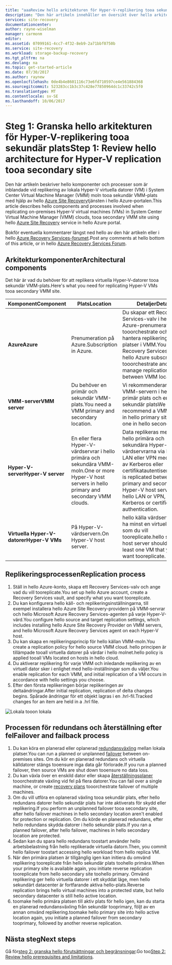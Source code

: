 ```yaml
---
title: "aaaReview hello arkitekturen för Hyper-V-replikering tooa sekundär plats med Azure Site Recovery | Microsoft Docs"
description: "Den här artikeln innehåller en översikt över hello arkitektur för att replikera lokala virtuella Hyper-V-datorer tooa sekundär System Center VMM plats med Azure Site Recovery."
services: site-recovery
documentationcenter: 
author: rayne-wiselman
manager: carmonm
editor: 
ms.assetid: 07099161-4cc7-4f32-8eb9-2a71bbf0750b
ms.service: site-recovery
ms.workload: storage-backup-recovery
ms.tgt_pltfrm: na
ms.devlang: na
ms.topic: get-started-article
ms.date: 07/30/2017
ms.author: raynew
ms.openlocfilehash: 0de4b4e8601116c73e6fd710597ce4e561884368
ms.sourcegitcommit: 523283cc1b3c37c428e77850964dc1c33742c5f0
ms.translationtype: MT
ms.contentlocale: sv-SE
ms.lasthandoff: 10/06/2017
---
```

# <a name="step-1-review-hello-architecture-for-hyper-v-replication-tooa-secondary-site"></a><span data-ttu-id="729c7-103">Steg 1: Granska hello arkitekturen för Hyper-V-replikering tooa sekundär plats</span><span class="sxs-lookup"><span data-stu-id="729c7-103">Step 1: Review hello architecture for Hyper-V replication tooa secondary site</span></span>

<span data-ttu-id="729c7-104">Den här artikeln beskriver hello komponenter och processer som är inblandade vid replikering av lokala Hyper-V virtuella datorer (VM) i System Center Virtual Machine Manager (VMM) moln tooa sekundär VMM-plats med hjälp av hello [Azure Site Recovery](site-recovery-overview.md)tjänsten i hello Azure-portalen.</span><span class="sxs-lookup"><span data-stu-id="729c7-104">This article describes hello components and processes involved when replicating on-premises Hyper-V virtual machines (VMs) in System Center Virtual Machine Manager (VMM) clouds, tooa secondary VMM site using hello [Azure Site Recovery](site-recovery-overview.md) service in hello Azure portal.</span></span>

<span data-ttu-id="729c7-105">Bokför eventuella kommentarer längst ned hello av den här artikeln eller i hello [Azure Recovery Services-forumet](https://social.msdn.microsoft.com/forums/azure/home?forum=hypervrecovmgr).</span><span class="sxs-lookup"><span data-stu-id="729c7-105">Post any comments at hello bottom of this article, or in hello [Azure Recovery Services Forum](https://social.msdn.microsoft.com/forums/azure/home?forum=hypervrecovmgr).</span></span>



## <a name="architectural-components"></a><span data-ttu-id="729c7-106">Arkitekturkomponenter</span><span class="sxs-lookup"><span data-stu-id="729c7-106">Architectural components</span></span>

<span data-ttu-id="729c7-107">Det här är vad du behöver för att replikera virtuella Hyper-V-datorer tooa sekundär VMM-plats.</span><span class="sxs-lookup"><span data-stu-id="729c7-107">Here's what you need for replicating Hyper-V VMs tooa secondary VMM site.</span></span>

<span data-ttu-id="729c7-108">**Komponent**</span><span class="sxs-lookup"><span data-stu-id="729c7-108">**Component**</span></span> | <span data-ttu-id="729c7-109">**Plats**</span><span class="sxs-lookup"><span data-stu-id="729c7-109">**Location**</span></span> | <span data-ttu-id="729c7-110">**Detaljer**</span><span class="sxs-lookup"><span data-stu-id="729c7-110">**Details**</span></span>
--- | --- | ---
<span data-ttu-id="729c7-111">**Azure**</span><span class="sxs-lookup"><span data-stu-id="729c7-111">**Azure**</span></span> | <span data-ttu-id="729c7-112">Prenumeration på Azure.</span><span class="sxs-lookup"><span data-stu-id="729c7-112">Subscription in Azure.</span></span> | <span data-ttu-id="729c7-113">Du skapar ett Recovery Services-valv i hello Azure-prenumeration, tooorchestrate och hantera replikering mellan platser i VMM.</span><span class="sxs-lookup"><span data-stu-id="729c7-113">You create a Recovery Services vault in hello Azure subscription, tooorchestrate and manage replication between VMM locations.</span></span>
<span data-ttu-id="729c7-114">**VMM-server**</span><span class="sxs-lookup"><span data-stu-id="729c7-114">**VMM server**</span></span> | <span data-ttu-id="729c7-115">Du behöver en primär och sekundär VMM-plats.</span><span class="sxs-lookup"><span data-stu-id="729c7-115">You need a VMM primary and secondary location.</span></span> | <span data-ttu-id="729c7-116">Vi rekommenderar en VMM-servern i hello primär plats och en i hello sekundär plats</span><span class="sxs-lookup"><span data-stu-id="729c7-116">We recommend a VMM server in hello primary site, and one in hello secondary site</span></span> 
<span data-ttu-id="729c7-117">**Hyper-V-server**</span><span class="sxs-lookup"><span data-stu-id="729c7-117">**Hyper-V server**</span></span> |  <span data-ttu-id="729c7-118">En eller flera Hyper-V-värdservrar i hello primära och sekundära VMM-moln.</span><span class="sxs-lookup"><span data-stu-id="729c7-118">One or more Hyper-V host servers in hello primary and secondary VMM clouds.</span></span> | <span data-ttu-id="729c7-119">Data replikeras mellan hello primära och sekundära Hyper-V-värdservrarna via hello LAN eller VPN med hjälp av Kerberos eller certifikatautentisering.</span><span class="sxs-lookup"><span data-stu-id="729c7-119">Data is replicated between hello primary and secondary Hyper-V host servers over hello LAN or VPN, using Kerberos or certificate authentication.</span></span>  
<span data-ttu-id="729c7-120">**Virtuella Hyper-V-datorer**</span><span class="sxs-lookup"><span data-stu-id="729c7-120">**Hyper-V VMs**</span></span> | <span data-ttu-id="729c7-121">På Hyper-V-värdservern.</span><span class="sxs-lookup"><span data-stu-id="729c7-121">On Hyper-V host server.</span></span> | <span data-ttu-id="729c7-122">hello källa värdservern bör ha minst en virtuell dator som du vill tooreplicate.</span><span class="sxs-lookup"><span data-stu-id="729c7-122">hello source host server should have at least one VM that you want tooreplicate.</span></span>

## <a name="replication-process"></a><span data-ttu-id="729c7-123">Replikeringsprocessen</span><span class="sxs-lookup"><span data-stu-id="729c7-123">Replication process</span></span>

1. <span data-ttu-id="729c7-124">Ställ in hello Azure-konto, skapa ett Recovery Services-valv och ange vad du vill tooreplicate.</span><span class="sxs-lookup"><span data-stu-id="729c7-124">You set up hello Azure account, create a Recovery Services vault, and specify what you want tooreplicate.</span></span>
2. <span data-ttu-id="729c7-125">Du kan konfigurera hello käll- och replikeringsinställningarna, till exempel installera hello Azure Site Recovery-providern på VMM-servrar och hello Microsoft Azure Recovery Services-agenten på varje Hyper-V-värd.</span><span class="sxs-lookup"><span data-stu-id="729c7-125">You configure hello source and target replication settings, which includes installing hello Azure Site Recovery Provider on VMM servers, and hello Microsoft Azure Recovery Services agent on each Hyper-V host.</span></span>
3. <span data-ttu-id="729c7-126">Du kan skapa en replikeringsprincip för hello källan VMM-moln.</span><span class="sxs-lookup"><span data-stu-id="729c7-126">You create a replication policy for hello source VMM cloud.</span></span> <span data-ttu-id="729c7-127">hello principen är tillämpade tooall virtuella datorer på värdar i hello molnet.</span><span class="sxs-lookup"><span data-stu-id="729c7-127">hello policy is applied tooall VMs located on hosts in hello cloud.</span></span>
4. <span data-ttu-id="729c7-128">Du aktiverar replikering för varje VMM och inledande replikering av en virtuell dator sker i enlighet med hello-inställningar som du väljer.</span><span class="sxs-lookup"><span data-stu-id="729c7-128">You enable replication for each VMM, and initial replication of a VM occurs in accordance with hello settings you choose.</span></span>
5. <span data-ttu-id="729c7-129">Efter den första replikeringen börjar replikeringen av deltaändringar.</span><span class="sxs-lookup"><span data-stu-id="729c7-129">After initial replication, replication of delta changes begins.</span></span> <span data-ttu-id="729c7-130">Spårade ändringar för ett objekt lagras i en .hrl-fil.</span><span class="sxs-lookup"><span data-stu-id="729c7-130">Tracked changes for an item are held in a .hrl file.</span></span>


![Lokala tooon lokala](./media/vmm-to-vmm-walkthrough-architecture/arch-onprem-onprem.png)

## <a name="failover-and-failback-process"></a><span data-ttu-id="729c7-132">Processen för redundans och återställning efter fel</span><span class="sxs-lookup"><span data-stu-id="729c7-132">Failover and failback process</span></span>

1. <span data-ttu-id="729c7-133">Du kan köra en planerad eller oplanerad [redundansväxling](site-recovery-failover.md) mellan lokala platser.</span><span class="sxs-lookup"><span data-stu-id="729c7-133">You can run a planned or unplanned [failover](site-recovery-failover.md) between on-premises sites.</span></span> <span data-ttu-id="729c7-134">Om du kör en planerad redundans och virtuella källdatorer stängs tooensure inga data går förlorade.</span><span class="sxs-lookup"><span data-stu-id="729c7-134">If you run a planned failover, then source VMs are shut down tooensure no data loss.</span></span>
2. <span data-ttu-id="729c7-135">Du kan växla över en enskild dator eller skapa [återställningsplaner](site-recovery-create-recovery-plans.md) tooorchestrate växling vid fel på flera datorer.</span><span class="sxs-lookup"><span data-stu-id="729c7-135">You can fail over a single machine, or create [recovery plans](site-recovery-create-recovery-plans.md) tooorchestrate failover of multiple machines.</span></span>
4. <span data-ttu-id="729c7-136">Om du vill utföra en oplanerad växling tooa sekundär plats, efter hello redundans datorer hello sekundär plats har inte aktiverats för skydd eller replikering.</span><span class="sxs-lookup"><span data-stu-id="729c7-136">If you perform an unplanned failover tooa secondary site, after hello failover machines in hello secondary location aren't enabled for protection or replication.</span></span> <span data-ttu-id="729c7-137">Om du körde en planerad redundans, efter hello redundans skydda datorer i hello sekundär plats.</span><span class="sxs-lookup"><span data-stu-id="729c7-137">If you ran a planned failover, after hello failover, machines in hello secondary location are protected.</span></span>
5. <span data-ttu-id="729c7-138">Sedan kan du spara hello redundans toostart använder hello arbetsbelastning från hello replikerade virtuella datorn.</span><span class="sxs-lookup"><span data-stu-id="729c7-138">Then, you commit hello failover toostart accessing hello workload from hello replica VM.</span></span>
6. <span data-ttu-id="729c7-139">När den primära platsen är tillgänglig igen kan initiera du omvänd replikering tooreplicate från hello sekundär plats toohello primära.</span><span class="sxs-lookup"><span data-stu-id="729c7-139">When your primary site is available again, you initiate reverse replication tooreplicate from hello secondary site toohello primary.</span></span> <span data-ttu-id="729c7-140">Omvänd replikering ger hello virtuella datorer i ett skyddat läge, men hello sekundärt datacenter är fortfarande aktiva hello-plats.</span><span class="sxs-lookup"><span data-stu-id="729c7-140">Reverse replication brings hello virtual machines into a protected state, but hello secondary datacenter is still hello active location.</span></span>
7. <span data-ttu-id="729c7-141">toomake hello primära platsen till aktiv plats för hello igen, kan du starta en planerad redundansväxling från sekundär tooprimary, följt av en annan omvänd replikering.</span><span class="sxs-lookup"><span data-stu-id="729c7-141">toomake hello primary site into hello active location again, you initiate a planned failover from secondary tooprimary, followed by another reverse replication.</span></span>



## <a name="next-steps"></a><span data-ttu-id="729c7-142">Nästa steg</span><span class="sxs-lookup"><span data-stu-id="729c7-142">Next steps</span></span>

<span data-ttu-id="729c7-143">Gå för[steg 2: granska hello förutsättningar och begränsningar](vmm-to-vmm-walkthrough-prerequisites.md).</span><span class="sxs-lookup"><span data-stu-id="729c7-143">Go too[Step 2: Review hello prerequisites and limitations](vmm-to-vmm-walkthrough-prerequisites.md).</span></span>
